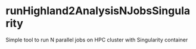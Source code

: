 # runHighland2AnalysisNJobsSingularity
Simple tool to run N parallel jobs on HPC cluster with Singularity container
